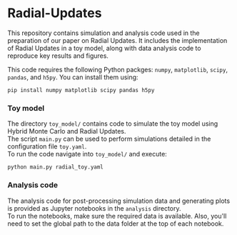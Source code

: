 # Radial-Updates
This repository contains simulation and analysis code used in the preparation of our paper on Radial Updates. It includes the implementation of Radial Updates in a toy model, along with data analysis code to reproduce key results and figures.  

This code requires the following Python packges: `numpy`, `matplotlib`, `scipy`, `pandas`, and `h5py`. 
You can install them using:
```
pip install numpy matplotlib scipy pandas h5py
```

### Toy model
The directory `toy_model/` contains code to simulate the toy model using Hybrid Monte Carlo and Radial Updates.  
The script `main.py` can be used to perform simulations detailed in the configuration file `toy.yaml`.  
To run the code navigate into `toy_model/` and execute: 
```
python main.py radial_toy.yaml
```


### Analysis code
The analysis code for post-processing simulation data and generating plots is provided as Jupyter notebooks in the `analysis` directory.  
To run the notebooks, make sure the required data is available. Also, you'll need to set the global path to the data folder at the top of each notebook. 
